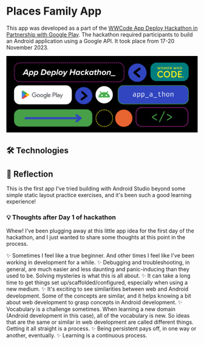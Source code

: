 # Places Family App

This app was developed as a part of the [WWCode App Deploy Hackathon in Partnership with Google Play](https://hopin.com/events/wwcode-app-deploy/registration). The hackathon required participants to build an Android application using a Google API. It took place from 17-20 November 2023.

<img src="./appathon img.png" alt="WWCode Android app-a-thon promotional image" width="600"/>

## 🛠️ Technologies

## 🤔 Reflection

This is the first app I've tried building with Android Studio beyond some simple static layout practice exercises, and it's been such a good learning experience!

### 💡 Thoughts after Day 1 of hackathon

Whew! I've been plugging away at this little app idea for the first day of the hackathon, and I just wanted to share some thoughts at this point in the process.

✨ Sometimes I feel like a true beginner. And other times I feel like I've been working in development for a while.
✨ Debugging and troubleshooting, in general, are much easier and less daunting and panic-inducing than they used to be. Solving mysteries is what this is all about.
✨ It can take a long time to get things set up/scaffolded/configured, especially when using a new medium.
✨ It's exciting to see similarities between web and Android development. Some of the concepts are similar, and it helps knowing a bit about web development to grasp concepts in Android development.
✨ Vocabulary is a challenge sometimes. When learning a new domain (Android development in this case), all of the vocabulary is new. So ideas that are the same or similar in web development are called different things. Getting it all straight is a process.
✨ Being persistent pays off, in one way or another, eventually.
✨ Learning is a continuous process.
